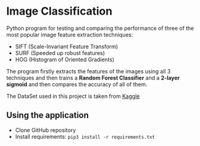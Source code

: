 # Image Classification

Python program for testing and comparing the performance of three of the most popular image feature extraction techniques:
<br>
- SIFT (Scale-Invariant Feature Transform)
- SURF (Speeded up robust features)
- HOG (Histogram of Oriented Gradients)

The program firstly extracts the features of the images using all 3 techniques and then trains a **Random Forest Classifier** and a **2-layer sigmoid** and then compares the accuracy of all of them.

The DataSet used in this project is taken from <a href="https://www.kaggle.com/datasets/pavansanagapati/images-dataset" target="_blank">Kaggle</a>

## Using the application

- Clone GitHub repository
- Install requirements: `pip3 install -r requirements.txt`
